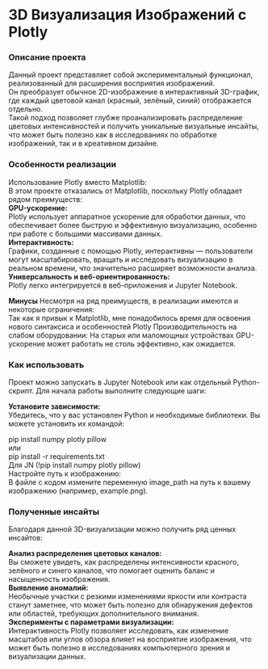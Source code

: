 # 3D Визуализация Изображений с Plotly

### Описание проекта

Данный проект представляет собой экспериментальный функционал, реализованный для расширения восприятия изображений.   
Он преобразует обычное 2D-изображение в интерактивный 3D-график, где каждый цветовой канал (красный, зелёный, синий) отображается отдельно.  
Такой подход позволяет глубже проанализировать распределение цветовых интенсивностей и получить уникальные визуальные инсайты, что может быть полезно как в исследованиях по обработке изображений, так и в креативном дизайне. 

### Особенности реализации
Использование Plotly вместо Matplotlib:  
В этом проекте отказались от Matplotlib, поскольку Plotly обладает рядом преимуществ:  
**GPU-ускорение:**  
Plotly использует аппаратное ускорение для обработки данных, что обеспечивает более быструю и эффективную визуализацию, особенно при работе с большими массивами данных.  
**Интерактивность:**  
Графики, созданные с помощью Plotly, интерактивны — пользователи могут масштабировать, вращать и исследовать визуализацию в реальном времени, что значительно расширяет возможности анализа. 
**Универсальность и веб-ориентированность:**  
Plotly легко интегрируется в веб-приложения и Jupyter Notebook. 

**Минусы** 
Несмотря на ряд преимуществ, в реализации имеются и некоторые ограничения:  
Так как я привык к Matplotlib, мне понадобилось время для освоения нового синтаксиса и особенностей Plotly 
Производительность на слабом оборудовании: На старых или маломощных устройствах GPU-ускорение может работать не столь эффективно, как ожидается.  

### Как использовать   
Проект можно запускать в Jupyter Notebook или как отдельный Python-скрипт. Для начала работы выполните следующие шаги:  

**Установите зависимости:**  
Убедитесь, что у вас установлен Python и необходимые библиотеки. Вы можете установить их командой:  

pip install numpy plotly pillow  
или  
pip install -r requirements.txt  
Для JN (!pip install numpy plotly pillow)  
Настройте путь к изображению:   
В файле с кодом измените переменную image_path на путь к вашему изображению (например, example.png).  

### Полученные инсайты  
Благодаря данной 3D-визуализации можно получить ряд ценных инсайтов:  

**Анализ распределения цветовых каналов:**  
Вы сможете увидеть, как распределены интенсивности красного, зелёного и синего каналов, что помогает оценить баланс и насыщенность изображения.  
**Выявление аномалий:**  
Необычные участки с резкими изменениями яркости или контраста станут заметнее, что может быть полезно для обнаружения дефектов или областей, требующих дополнительного внимания.  
**Эксперименты с параметрами визуализации:**    
Интерактивность Plotly позволяет исследовать, как изменение масштабов или углов обзора влияет на восприятие изображения, что может быть полезно в исследованиях компьютерного зрения и визуализации данных.  
